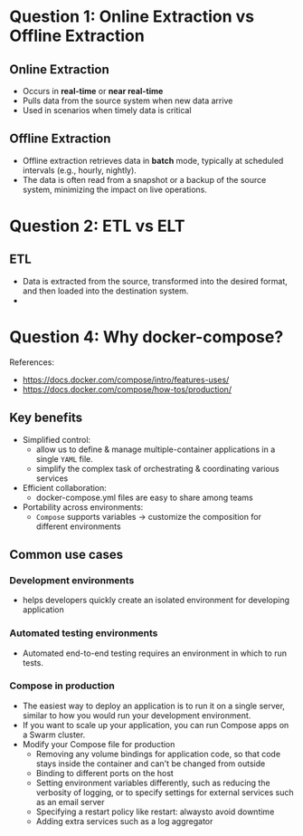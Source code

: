 # Question 1: Online Extraction vs Offline Extraction

## Online Extraction
- Occurs in **real-time** or **near real-time**
- Pulls data from the source system when new data arrive
- Used in scenarios when timely data is critical

## Offline Extraction
- Offline extraction retrieves data in **batch** mode, typically at scheduled intervals (e.g., hourly, nightly). 
- The data is often read from a snapshot or a backup of the source system, minimizing the impact on live operations.

# Question 2: ETL vs ELT
## ETL
- Data is extracted from the source, transformed into the desired format, and then loaded into the destination system.
- 

# Question 4: Why docker-compose?

References:
- https://docs.docker.com/compose/intro/features-uses/
- https://docs.docker.com/compose/how-tos/production/

## Key benefits
- Simplified control:
    - allow us to define & manage multiple-container applications in a single `YAML` file.
    - simplify the complex task of orchestrating & coordinating various services
- Efficient collaboration:
    - docker-compose.yml files are easy to share among teams
- Portability across environments:
    - `Compose` supports variables -> customize the composition for different environments

## Common use cases

### Development environments
- helps developers quickly create an isolated environment for developing application

### Automated testing environments
- Automated end-to-end testing requires an environment in which to run tests.

### Compose in production
- The easiest way to deploy an application is to run it on a single server, 
similar to how you would run your development environment. 
- If you want to scale up your application, you can run Compose apps on a Swarm cluster.
- Modify your Compose file for production
    - Removing any volume bindings for application code, so that code stays inside the container and can't be changed from outside
    - Binding to different ports on the host
    - Setting environment variables differently, such as reducing the verbosity of logging, or to specify settings for external services such as an email server
    - Specifying a restart policy like restart: alwaysto avoid downtime
    - Adding extra services such as a log aggregator



